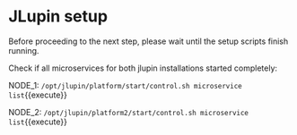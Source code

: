 # JLupin setup

Before proceeding to the next step, please wait until the setup scripts finish running.

Check if all microservices for both jlupin installations started completely:

NODE_1:
`/opt/jlupin/platform/start/control.sh microservice list`{{execute}}

NODE_2:
`/opt/jlupin/platform2/start/control.sh microservice list`{{execute}}

